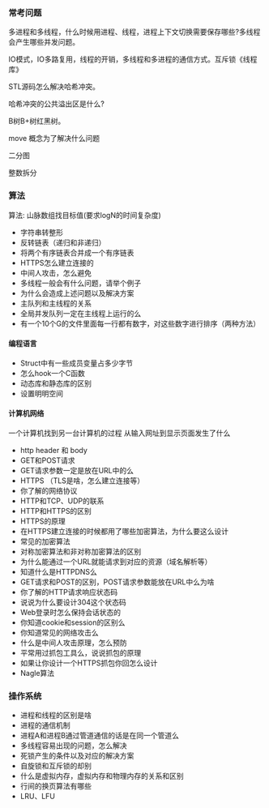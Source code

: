 ### 常考问题

多进程和多线程，什么时候用进程、线程，进程上下文切换需要保存哪些?多线程会产生哪些并发问题。

IO模式，IO多路复用，线程的开销，多线程和多进程的通信方式。互斥锁《线程库》

STL源码怎么解决哈希冲突。

哈希冲突的公共溢出区是什么?

B树B+树红黑树。

move 概念为了解决什么问题

二分图

整数拆分

### 算法

算法: 山脉数组找目标值(要求logN的时间复杂度)

* 字符串转整形
* 反转链表（递归和非递归）
* 将两个有序链表合并成一个有序链表
* HTTPS怎么建立连接的
* 中间人攻击，怎么避免
* 多线程一般会有什么问题，请举个例子
* 为什么会造成上述问题以及解决方案
* 主队列和主线程的关系
* 全局并发队列一定在主线程上运行的么
* 有一个10个G的文件里面每一行都有数字，对这些数字进行排序（两种方法）

#### 编程语言

* Struct中有一些成员变量占多少字节
* 怎么hook一个C函数
* 动态库和静态库的区别
* 设置明明空间

#### 计算机网络

一个计算机找到另一台计算机的过程
从输入网址到显示页面发生了什么

* http header 和 body
* GET和POST请求
* GET请求参数一定是放在URL中的么
* HTTPS （TLS是啥，怎么建立连接等）
* 你了解的网络协议
* HTTP和TCP、UDP的联系
* HTTP和HTTPS的区别
* HTTPS的原理
* 在HTTPS建立连接的时候都用了哪些加密算法，为什么要这么设计
* 常见的加密算法
* 对称加密算法和非对称加密算法的区别
* 为什么能通过一个URL就能请求到对应的资源（域名解析等）
* 知道什么是HTTPDNS么
* GET请求和POST的区别，POST请求参数能放在URL中么为啥
* 你了解的HTTP请求响应状态码
* 说说为什么要设计304这个状态码
* Web登录时怎么保持会话状态的
* 你知道cookie和session的区别么
* 你知道常见的网络攻击么
* 什么是中间人攻击原理，怎么预防
* 平常用过抓包工具么，说说抓包的原理
* 如果让你设计一个HTTPS抓包你回怎么设计
* Nagle算法

### 操作系统

* 进程和线程的区别是啥
* 进程的通信机制
* 进程A和进程B通过管道通信的话是在同一个管道么
* 多线程容易出现的问题，怎么解决
* 死锁产生的条件以及对应的解决方案
* 自旋锁和互斥锁的却别
* 什么是虚拟内存，虚拟内存和物理内存的关系和区别
* 行间的换页算法有哪些
* LRU、LFU